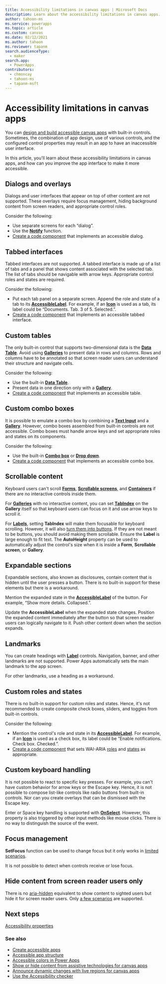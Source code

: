 ```yaml
---
title: Accessibility limitations in canvas apps | Microsoft Docs
description: Learn about the accessibility limitations in canvas apps.
author: tahoon-ms
ms.service: powerapps
ms.topic: article
ms.custom: canvas
ms.date: 02/12/2021
ms.author: tahoon
ms.reviewer: tapanm
search.audienceType: 
  - maker
search.app: 
  - PowerApps
contributors:
  - chmoncay
  - tahoon-ms
  - tapanm-msft
---
```


# Accessibility limitations in canvas apps

You can [design and build accessible canvas apps](accessible-apps.md) with built-in controls. Sometimes, the combination of app design, use of various controls, and the configured control properties may result in an app to have an inaccessible user interface.

In this article, you'll learn about these accessibility limitations in canvas apps, and how can you improve the app interface to make it more accessible.

## Dialogs and overlays

Dialogs and user interfaces that appear on top of other content are not supported. These overlays require focus management, hiding background content from screen readers, and appropriate control roles.

Consider the following:

- Use separate screens for each “dialog”.
- Use the **[Notify](functions/function-showerror.md)** function.
- [Create a code component](../../developer/component-framework/overview.md) that implements an accessible dialog.

## Tabbed interfaces

Tabbed interfaces are not supported. A tabbed interface is made up of a list of tabs and a panel that shows content associated with the selected tab. The list of tabs should be navigable with arrow keys. Appropriate control roles and states are required.

Consider the following:

- Put each tab panel on a separate screen. Append the role and state of a tab to its **[AccessibleLabel](controls/properties-accessibility.md)**. For example, if an **[Icon](controls/control-shapes-icons.md)** is used as a tab, its label could be “Documents. Tab. 3 of 5. Selected.”.
- [Create a code component](../../developer/component-framework/overview.md) that implements an accessible tabbed interface.

## Custom tables

The only built-in control that supports two-dimensional data is the **[Data Table](controls/control-data-table.md)**. Avoid using **[Galleries](controls/control-gallery.md)** to present data in rows and columns. Rows and columns have to be annotated so that screen reader users can understand their structure and navigate cells.

Consider the following:

- Use the built-in **[Data Table](controls/control-data-table.md)**.
- Present data in one direction only with a **[Gallery](controls/control-gallery.md)**.
- [Create a code component](../../developer/component-framework/overview.md) that implements an accessible table.

## Custom combo boxes

It is possible to emulate a combo box by combining a **[Text Input](controls/control-text-input.md)** and a **[Gallery](controls/control-gallery.md)**. However, combo boxes assembled from built-in controls are not accessible. Combo boxes must handle arrow keys and set appropriate roles and states on its components.

Consider the following:

- Use the built-in **[Combo box](controls/control-combo-box.md)** or **[Drop down](controls/control-drop-down.md)**.
- [Create a code component](../../developer/component-framework/overview.md) that implements an accessible combo box.

## Scrollable content 

Keyboard users can't scroll **[Forms](controls/control-form-detail.md)**, **[Scrollable screens](add-scrolling-screen.md)**, and **[Containers](controls/control-container.md)** if there are no interactive controls inside them.

For **[Galleries](controls/control-gallery.md)** with no interactive content, you can set **[TabIndex](controls/properties-accessibility.md)** on the **Gallery** itself so that keyboard users can focus on it and use arrow keys to scroll it.

For **[Labels](controls/control-text-box.md)**, setting **TabIndex** will make them focusable for keyboard scrolling. However, it will also [turn them into buttons](controls/control-text-box.md#accessibility-guidelines). If they are not meant to be buttons, you should avoid making them scrollable. Ensure the **Label** is large enough to fit text. The **AutoHeight** property can be used to automatically adjust the control's size when it is inside a **Form**, **Scrollable screen**, or **Gallery**.

## Expandable sections

Expandable sections, also known as disclosures, contain content that is hidden until the user presses a button. There is no built-in support for these elements but there is a workaround.

Mention the expanded state in the **[AccessibleLabel](controls/properties-accessibility.md)** of the button. For example, “Show more details. Collapsed.”.

Update the **AccessibleLabel** when the expanded state changes. Position the expanded content immediately after the button so that screen reader users can logically navigate to it. Push other content down when the section expands.

## Landmarks

You can create headings with **[Label](controls/control-text-box.md)** controls. Navigation, banner, and other landmarks are not supported. Power Apps automatically sets the main landmark to the app screen.

For other landmarks, use a heading as a workaround.

## Custom roles and states

There is no built-in support for custom roles and states. Hence, it's not recommended to create composite check boxes, sliders, and toggles from built-in controls.

Consider the following:

- Mention the control's role and state in its **[AccessibleLabel](controls/properties-accessibility.md)**. For example, if an **[Icon](controls/control-shapes-icons.md)** is used as a check box, its label could be “Enable notifications. Check box. Checked.”.
- [Create a code component](../../developer/component-framework/overview.md) that sets WAI-ARIA [roles](https://www.w3.org/TR/wai-aria-1.1/#usage_intro) and [states](https://www.w3.org/TR/wai-aria-1.1/#introstates) as appropriate.

## Custom keyboard handling

It is not possible to react to specific key presses. For example, you can't have custom behavior for arrow keys or the Escape key. Hence, it is not possible to compose list-like controls like radio buttons from built-in controls. Nor can you create overlays that can be dismissed with the Escape key.

Enter or Space key handling is supported with **[OnSelect](controls/properties-core.md)**. However, this property is also triggered by other input methods like mouse clicks. There is no way to distinguish the source of the event.

## Focus management

**SetFocus** function can be used to change focus but it only works in [limited scenarios](functions/function-setfocus.md#limitations).

It is not possible to detect when controls receive or lose focus.

## Hide content from screen reader users only

There is no [aria-hidden](https://www.w3.org/TR/wai-aria-1.1/#aria-hidden) equivalent to show content to sighted users but hide it for screen reader users. Only [a few scenarios](accessible-apps-content-visibility.md) are supported.

## Next steps

[Accessibility properties](controls/properties-accessibility.md)

### See also

- [Create accessible apps](accessible-apps.md)
- [Accessible app structure](accessible-apps-structure.md)
- [Accessible colors in Power Apps](accessible-apps-color.md)
- [Show or hide content from assistive technologies for canvas apps](accessible-apps-content-visibility.md)
- [Announce dynamic changes with live regions for canvas apps](accessible-apps-live-regions.md)
- [Use the Accessibility checker](accessibility-checker.md)
